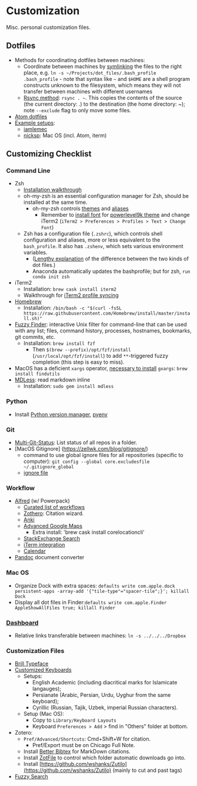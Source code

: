# Customization

Misc. personal customization files.


## Dotfiles

- Methods for coordinating dotfiles between machines:
  - Coordinate between machines by [symlinking](https://www.cyberciti.biz/faq/creating-soft-link-or-symbolic-link/) the files to the right place, e.g. `ln -s ~/Projects/dot_files/.bash_profile .bash_profile`
		- note that syntax like `~` and `$HOME` are a shell program constructs unknown to the filesystem, which means they will not transfer between machines with different usernames
  - [Rsync method](https://medium.com/free-code-camp/dive-into-dotfiles-part-2-6321b4a73608): `rsync . ~`. This copies the contents of the source (the current directory: .) to the destination (the home directory: ~); note `--exclude` flag to only move some files.
- [Atom dotfiles](http://jbranchaud.github.io/splitting-atoms/adding-atom-to-dotfiles.html)
- [Example setups](https://dotfiles.github.io/):
  - [iamlemec](https://github.com/iamlemec/dotfiles)
  - [nicksp](https://github.com/nicksp/dotfiles): Mac OS (incl. Atom, iterm)

## Customizing Checklist

### Command Line

- Zsh
  - [Installation walkthrough](https://www.freecodecamp.org/news/how-to-configure-your-macos-terminal-with-zsh-like-a-pro-c0ab3f3c1156/)
  - oh-my-zsh is an essential configuration manager for Zsh, should be installed at the same time.
    - oh-my-zsh controls [themes](https://github.com/robbyrussell/oh-my-zsh/wiki/themes) and [aliases](https://github.com/robbyrussell/oh-my-zsh/wiki/Cheatsheet)
      - Remember to [install font](https://www.fontsquirrel.com/fonts/source-code-pro) for [powerlevel9k theme](https://github.com/Powerlevel9k/powerlevel9k/wiki/Install-Instructions#step-1-install-powerlevel9k) and change iTerm2 (`iTerm2 > Preferences > Profiles > Text > Change Font`)
  - Zsh has a configuration file (`.zshrc`), which controls shell configuration and aliases, more or less equivalent to the `bash_profile`. It also has `.zshenv`,  which sets various environment variables.  
    - ([Lengthy explanation](https://unix.stackexchange.com/questions/71253/what-should-shouldnt-go-in-zshenv-zshrc-zlogin-zprofile-zlogout) of the difference between the two kinds of dot files.)
    - Anaconda automatically updates the bashprofile; but for zsh, `run conda init zsh`
- iTerm2
  - Installation: `brew cask install iterm2`
  - Walkthrough for [iTerm2 profile syncing](http://stratus3d.com/blog/2015/02/28/sync-iterm2-profile-with-dotfiles-repository/)
- [Homebrew](https://brew.sh/)
  - Installation: `/bin/bash -c "$(curl -fsSL https://raw.githubusercontent.com/Homebrew/install/master/install.sh)"`
- [Fuzzy Finder](https://github.com/junegunn/fzf): interactive Unix filter for command-line that can be used with any list; files, command history, processes, hostnames, bookmarks, git commits, etc.
  - Installation: `brew install fzf`
    - Then `$(brew --prefix)/opt/fzf/install` (`/usr/local/opt/fzf/install`) to add `**`-triggered fuzzy completion (this step is easy to miss).
- MacOS has a deficient `xargs` operator, [necessary to install](https://github.com/pickettj/dot_files/issues/5#issuecomment-687909883) `gxargs`: `brew install findutils`
- [MDLess](https://brettterpstra.com/projects/mdless/): read markdown inline
  - Installation: `sudo gem install mdless`

### Python

- Install [Python version manager](https://realpython.com/intro-to-pyenv/), [pyenv](https://github.com/pyenv/pyenv)

### Git

- [Multi-Git-Status](https://github.com/fboender/multi-git-status/): List status of all repos in a folder.
- [MacOS Gitignore] (https://zellwk.com/blog/gitignore/)
	- command to use global ignore files for all repositories (specific to computer): `git config --global core.excludesfile ~/.gitignore_global`
	- [ignore file](https://github.com/github/gitignore/blob/master/Global/macOS.gitignore)


### Workflow

- [Alfred](https://www.alfredapp.com/workflows/) (w/ Powerpack)
  - [Curated list of workflows](https://github.com/derimagia/awesome-alfred-workflows)
  - [Zothero](https://github.com/deanishe/zothero): Citation wizard.
  - [Anki](https://github.com/bikenik/alfred-anki)
  - [Advanced Google Maps](http://www.packal.org/workflow/advanced-google-and-apple-maps-search)
    - Extra install: 'brew cask install corelocationcli'
  - [StackExchange Search](https://github.com/deanishe/alfred-stackoverflow)
  - [iTerm integration](https://github.com/stuartcryan/custom-iterm-applescripts-for-alfred)
  - [Calendar](https://github.com/deanishe/alfred-gcal)
- [Pandoc](https://pandoc.org/installing.html) document converter


### Mac OS

- Organize Dock with extra spaces: `defaults write com.apple.dock persistent-apps -array-add '{"tile-type"="spacer-tile";}'; killall Dock`
- Display all dot files in Finder:`defaults write com.apple.Finder AppleShowAllFiles true; killall Finder`

### [Dashboard](https://github.com/pickettj/dot_files/tree/master/Dashboard)

- Relative links transferable between machines: `ln -s ../../../Dropbox`

### Customization Files

- [Brill Typeface](https://brill.com/page/BrillFont/brill-typeface)
- [Customized Keyboards](https://github.com/pickettj/dot_files/tree/master/custom_keyboard_layouts)
  - Setups:
    - English Academic (including diacritical marks for Islamicate langauges);
    - Persianate (Arabic, Persian, Urdu, Uyghur from the same keyboard);
    - Cyrillic (Russian, Tajik, Uzbek, imperial Russian characters).
  - Setup (Mac OS):
    - Copy to `Library/Keyboard Layouts`
    - Keyboard `Preferences > Add` > find in "Others" folder at bottom.
- Zotero:
  - `Pref/Advanced/Shortcuts`: Cmd+Shift+W for citation.
    - Pref/Export must be on Chicago Full Note.
  - Install [Better Bibtex](https://retorque.re/zotero-better-bibtex/installation/) for MarkDown citations.
  - Install [ZotFile](http://zotfile.com/) to control which folder automatic downloads go into.
  - Install [https://github.com/wshanks/Zutilo](https://github.com/wshanks/Zutilo) (mainly to cut and past tags)
- [Fuzzy Search](https://github.com/iamlemec/fuzzy)
